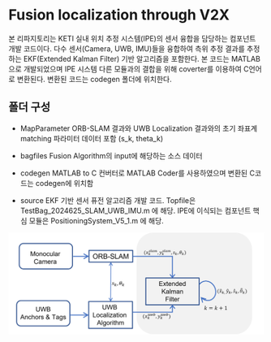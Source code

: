 Fusion localization through V2X
================================= 
본 리파지토리는 KETI 실내 위치 추정 시스템(IPE)의 센서 융합을 담당하는 컴포넌트 개발 코드이다. 다수 센서(Camera, UWB, IMU)들을 융합하여 측위 추정 결과를 추정하는 EKF(Extended Kalman Filter) 기반 알고리즘을 포함한다. 본 코드는 MATLAB으로 개발되었으며 IPE 시스템 다른 모듈과의 결합을 위해 coverter를 이용하여 C언어로 변환된다. 변환된 코드는 codegen 폴더에 위치한다.  

## 폴더 구성 
* MapParameter 
ORB-SLAM 결과와 UWB Localization 결과와의 초기 좌표계 matching 파라미터 데이터 포함 (s_k, theta_k) 

* bagfiles 
Fusion Algorithm의 input에 해당하는 소스 데이터 

* codegen 
MATLAB to C 컨버터로 MATLAB Coder를 사용하였으며 변환된 C코드는 codegen에 위치함

* source
EKF 기반 센서 퓨전 알고리즘 개발 코드. Topfile은 TestBag_2024625_SLAM_UWB_IMU.m 에 해당. IPE에 이식되는 컴포넌트 핵심 모듈은 PositioningSystem_V5_1.m 에 해당. 

![Fusion Algorithm](./EKF_algo.png)